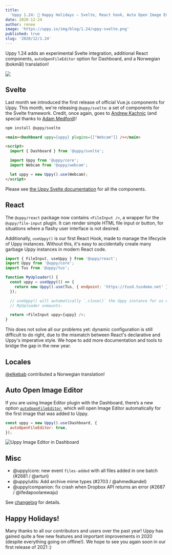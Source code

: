 ```yaml
---
title:
  'Uppy 1.24: 🎅 Happy Holidays — Svelte, React hook, Auto Open Image Editor'
date: 2020-12-24
author: renee
image: 'https://uppy.io/img/blog/1.24/uppy-svelte.png'
published: true
slug: '2020/12/1.24'
---
```


Uppy 1.24 adds an experimental Svelte integration, additional React components,
`autoOpenFileEditor` option for Dashboard, and a Norwegian (bokmål) translation!

![](/img/blog/1.24/uppy-svelte.png)

<!--truncate-->

## Svelte

Last month we introduced the first release of official Vue.js components for
Uppy. This month, we're releasing `@uppy/svelte`: a set of components for the
Svelte framework. Credit, once again, goes to
[Andrew Kachnic](https://github.com/ajkachnic) (and special thanks to
[Adam Medford](https://github.com/adammedford))!

```sh
npm install @uppy/svelte
```

```html
<main><Dashboard uppy={uppy} plugins={['Webcam']} /></main>

<script>
  import { Dashboard } from '@uppy/svelte';

  import Uppy from '@uppy/core';
  import Webcam from '@uppy/webcam';

  let uppy = new Uppy().use(Webcam);
</script>
```

Please see [the Uppy Svelte documentation](https://uppy.io/docs/svelte/) for all
the components.

## React

The `@uppy/react` package now contains `<FileInput />`, a wrapper for the
`@uppy/file-input` plugin. It can render simple HTML file input or button, for
situations where a flashy user interface is not desired.

Additionally, `useUppy()` is our first React Hook, made to manage the lifecycle
of Uppy instances. Without this, it's easy to accidentally create many garbage
Uppy instances in modern React code.

```js
import { FileInput, useUppy } from '@uppy/react';
import Uppy from '@uppy/core';
import Tus from '@uppy/tus';

function MyUploader() {
  const uppy = useUppy(() => {
    return new Uppy().use(Tus, { endpoint: 'https://tusd.tusdemo.net' });
  });

  // useUppy() will automatically `.close()` the Uppy instance for us when
  // MyUploader unmounts.

  return <FileInput uppy={uppy} />;
}
```

This does not solve all our problems yet: dynamic configuration is still
difficult to do right, due to the mismatch between React's declarative and
Uppy's imperative style. We hope to add more documentation and tools to bridge
the gap in the new year.

## Locales

[@elkebab](https://github.com/elkebab) contributed a Norwegian translation!

## Auto Open Image Editor

If you are using Image Editor plugin with the Dashboard, there’s a new option
[`autoOpenFileEditor`](https://uppy.io/docs/dashboard/#autoOpenFileEditor-false),
which will open Image Editor automatically for the first image that was added to
Uppy.

```js
const uppy = new Uppy().use(Dashboard, {
  autoOpenFileEditor: true,
});
```

<img className="border" src="/img/blog/1.24/image-editor-alone.jpg" alt="Uppy Image Editor in Dashboard" />

## Misc

- @uppy/core: new event `files-added` with all files added in one batch (#2681 /
  @arturi)
- @uppy/utils: Add archive mime types (#2703 / @ahmedkandel)
- @uppy/companion: fix crash when Dropbox API returns an error (#2687 /
  @ifedapoolarewaju)

See
[changelog](https://github.com/transloadit/uppy/blob/master/CHANGELOG.md#1240)
for details.

## Happy Holidays!

Many thanks to all our contributors and users over the past year! Uppy has
gained quite a few new features and important improvements in 2020 (despite
everything going on offline!). We hope to see you again soon in our first
release of 2021 :)

